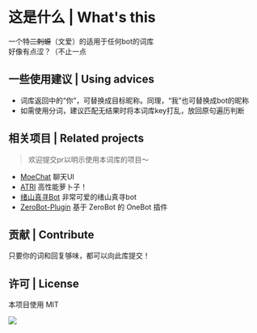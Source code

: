 # 这是什么 | What's this

一个特~~二刺螈~~（文爱）的适用于任何bot的词库<br>
好像有点涩？（不止一点

## 一些使用建议 | Using advices

- 词库返回中的“你”，可替换成目标昵称。同理，“我”也可替换成bot的昵称
- 如需使用分词，建议匹配无结果时将本词库key打乱，放回原句遍历判断

## 相关项目 | Related projects

> 欢迎提交pr以明示使用本词库的项目～

- [MoeChat](https://github.com/Fzoss/MoeChat)  聊天UI
- [ATRI](https://github.com/Kyomotoi/ATRI)  高性能萝卜子！
- [绪山真寻Bot](https://github.com/HibiKier/zhenxun_bot)  非常可爱的绪山真寻bot
- [ZeroBot-Plugin](https://github.com/FloatTech/ZeroBot-Plugin)  基于 ZeroBot 的 OneBot 插件


## 贡献 | Contribute

只要你的词和回复够味，都可以向此库提交！

## 许可 | License

本项目使用 MIT

![](https://cdn.jsdelivr.net/gh/Kyomotoi/CDN@master/noting/88674944_p0.png)
